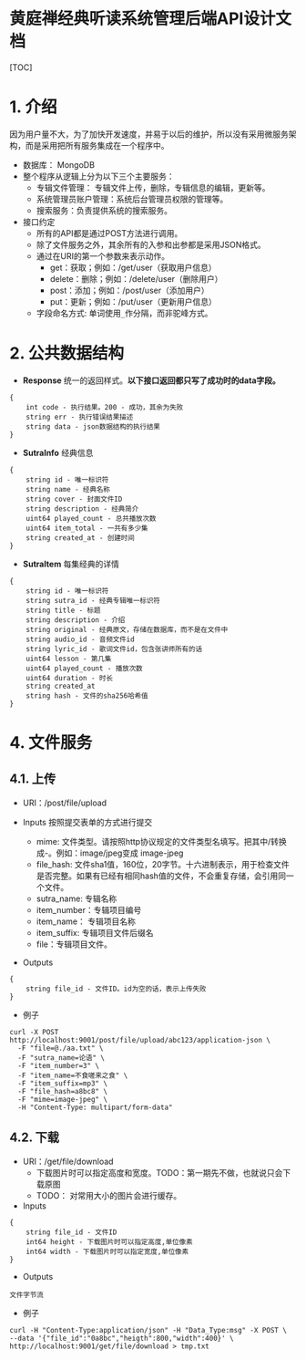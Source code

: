 黄庭禅经典听读系统管理后端API设计文档
===
[TOC]

# 1. 介绍
因为用户量不大，为了加快开发速度，并易于以后的维护，所以没有采用微服务架构，而是采用把所有服务集成在一个程序中。

* 数据库： MongoDB
* 整个程序从逻辑上分为以下三个主要服务：
	+ 专辑文件管理： 专辑文件上传，删除，专辑信息的编辑，更新等。
	+ 系统管理员账户管理：系统后台管理员权限的管理等。
	+ 搜索服务：负责提供系统的搜索服务。
* 接口约定
	+ 所有的API都是通过POST方法进行调用。
	+ 除了文件服务之外，其余所有的入参和出参都是采用JSON格式。
	+ 通过在URI的第一个参数来表示动作。
		- get：获取；例如：/get/user（获取用户信息）
		- delete：删除；例如：/delete/user（删除用户）
		- post：添加；例如：/post/user（添加用户）
		- put：更新；例如：/put/user（更新用户信息）
	+ 字段命名方式: 单词使用`_`作分隔，而非驼峰方式。

# 2. 公共数据结构


* **Response** 统一的返回样式。**以下接口返回都只写了成功时的data字段。**
```
{
	int code - 执行结果。200 - 成功，其余为失败
	string err - 执行错误结果描述
	string data - json数据结构的执行结果
}
```
* **SutraInfo** 经典信息
```
{
	string id - 唯一标识符
	string name - 经典名称
	string cover - 封面文件ID
	string description - 经典简介
	uint64 played_count - 总共播放次数
	uint64 item_total - 一共有多少集
	string created_at - 创建时间
}
```
* **SutraItem** 每集经典的详情
```
{
	string id - 唯一标识符
	string sutra_id - 经典专辑唯一标识符
	string title - 标题
	string description - 介绍
	string original - 经典原文，存储在数据库，而不是在文件中
	string audio_id - 音频文件id
	string lyric_id - 歌词文件id，包含张讲师所有的话
	uint64 lesson - 第几集
	uint64 played_count - 播放次数
	uint64 duration - 时长
	string created_at
	string hash - 文件的sha256哈希值
}
```

# 4. 文件服务

## 4.1. 上传
* URI：/post/file/upload
	
* Inputs 按照提交表单的方式进行提交
    + mime: 文件类型。请按照http协议规定的文件类型名填写。把其中/转换成-。例如：image/jpeg变成 image-jpeg
	+ file_hash: 文件sha1值，160位，20字节。十六进制表示，用于检查文件是否完整。如果有已经有相同hash值的文件，不会重复存储，会引用同一个文件。
	+ sutra_name: 专辑名称
	+ item_number：专辑项目编号
	+ item_name： 专辑项目名称
	+ item_suffix: 专辑项目文件后缀名
	+ file：专辑项目文件。


* Outputs
```
{
	string file_id - 文件ID。id为空的话，表示上传失败
}
```

* 例子
```
curl -X POST http://localhost:9001/post/file/upload/abc123/application-json \
  -F "file=@./aa.txt" \
  -F "sutra_name=论语" \
  -F "item_number=3" \
  -F "item_name=不食嗟来之食" \
  -F "item_suffix=mp3" \
  -F "file_hash=a8bc8" \
  -F "mime=image-jpeg" \
  -H "Content-Type: multipart/form-data"
```

## 4.2. 下载
* URI：/get/file/download
	+ 下载图片时可以指定高度和宽度。TODO：第一期先不做，也就说只会下载原图
	+ TODO： 对常用大小的图片会进行缓存。
* Inputs
```
{
	string file_id - 文件ID
	int64 height - 下载图片时可以指定高度,单位像素
	int64 width - 下载图片时可以指定宽度,单位像素
}
```

* Outputs
```
文件字节流
```

* 例子
```
curl -H "Content-Type:application/json" -H "Data_Type:msg" -X POST \
--data '{"file_id":"0a8bc","heigth":800,"width":400}' \
http://localhost:9001/get/file/download > tmp.txt
```
